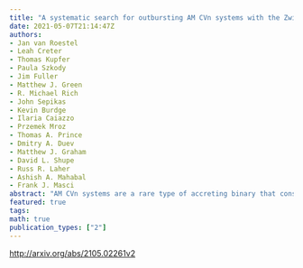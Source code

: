 ```yaml
---
title: "A systematic search for outbursting AM CVn systems with the Zwicky   Transient Facility"
date: 2021-05-07T21:14:47Z
authors:
- Jan van Roestel
- Leah Creter
- Thomas Kupfer
- Paula Szkody
- Jim Fuller
- Matthew J. Green
- R. Michael Rich
- John Sepikas
- Kevin Burdge
- Ilaria Caiazzo
- Przemek Mroz
- Thomas A. Prince
- Dmitry A. Duev
- Matthew J. Graham
- David L. Shupe
- Russ R. Laher
- Ashish A. Mahabal
- Frank J. Masci
abstract: "AM CVn systems are a rare type of accreting binary that consists of a white dwarf and a helium-rich, degenerate donor star. Using the Zwicky Transient Facility (ZTF), we searched for new AM CVn systems by focusing on blue, outbursting stars. We first selected outbursting stars using the ZTF alerts. We cross-matched the candidates with $Gaia$ and Pan-STARRS catalogs. The initial selection of candidates based on the $Gaia$ $BP$-$RP$ contains 1751 unknown objects. We used the Pan-STARRS $g$-$r$ and $r$-$i$ color in combination with the $Gaia$ color to identify 59 high-priority candidates. We obtained identification spectra of 35 sources, of which 18 are high priority candidates, and discovered 9 new AM CVn systems and one magnetic CV which shows only He-II lines. Using the outburst recurrence time, we estimate the orbital periods which are in the range of 29 to 50 minutes. We conclude that targeted followup of blue, outbursting sources is an efficient method to find new AM CVn systems, and we plan to followup all candidates we identified to systematically study the population of outbursting AM CVn systems."
featured: true
tags:
math: true
publication_types: ["2"]
---
```

http://arxiv.org/abs/2105.02261v2